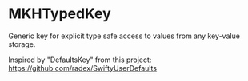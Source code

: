 # MKHTypedKey
Generic key for explicit type safe access to values from any key-value storage.

Inspired by "DefaultsKey" from this project:
https://github.com/radex/SwiftyUserDefaults